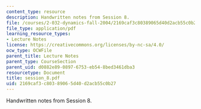```yaml
---
content_type: resource
description: Handwritten notes from Session 8.
file: /courses/2-032-dynamics-fall-2004/2169caf3c80389065d40d2acb55c0b27_session_8.pdf
file_type: application/pdf
learning_resource_types:
- Lecture Notes
license: https://creativecommons.org/licenses/by-nc-sa/4.0/
ocw_type: OCWFile
parent_title: Lecture Notes
parent_type: CourseSection
parent_uid: d0882e89-0897-6753-eb54-8bed3461dba3
resourcetype: Document
title: session_8.pdf
uid: 2169caf3-c803-8906-5d40-d2acb55c0b27
---
```

Handwritten notes from Session 8.